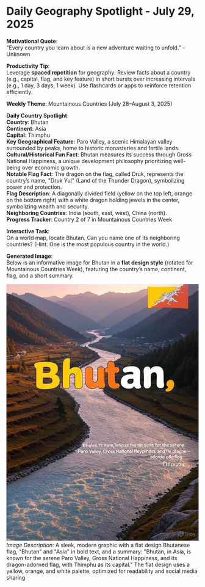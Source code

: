 # Daily Geography Spotlight - July 29, 2025

**Motivational Quote**:  
"Every country you learn about is a new adventure waiting to unfold." – Unknown

**Productivity Tip**:  
Leverage **spaced repetition** for geography: Review facts about a country (e.g., capital, flag, and key feature) in short bursts over increasing intervals (e.g., 1 day, 3 days, 1 week). Use flashcards or apps to reinforce retention efficiently.

**Weekly Theme**: Mountainous Countries (July 28–August 3, 2025)

**Daily Country Spotlight**:  
**Country**: Bhutan  
**Continent**: Asia  
**Capital**: Thimphu  
**Key Geographical Feature**: Paro Valley, a scenic Himalayan valley surrounded by peaks, home to historic monasteries and fertile lands.  
**Cultural/Historical Fun Fact**: Bhutan measures its success through Gross National Happiness, a unique development philosophy prioritizing well-being over economic growth.  
**Notable Flag Fact**: The dragon on the flag, called Druk, represents the country’s name, "Druk Yul" (Land of the Thunder Dragon), symbolizing power and protection.  
**Flag Description**: A diagonally divided field (yellow on the top left, orange on the bottom right) with a white dragon holding jewels in the center, symbolizing wealth and security.  
**Neighboring Countries**: India (south, east, west), China (north).  
**Progress Tracker**: Country 2 of 7 in Mountainous Countries Week

**Interactive Task**:  
On a world map, locate Bhutan. Can you name one of its neighboring countries? (Hint: One is the most populous country in the world.)

**Generated Image**:  
Below is an informative image for Bhutan in a **flat design style** (rotated for Mountainous Countries Week), featuring the country’s name, continent, flag, and a short summary.

![Bhutan Info Image](https://raw.githubusercontent.com/anirudhlohiya/AndroidBlog-Server/refs/heads/main/images/1_bhutan.jpg)  
*Image Description*: A sleek, modern graphic with a flat design Bhutanese flag, "Bhutan" and "Asia" in bold text, and a summary: "Bhutan, in Asia, is known for the serene Paro Valley, Gross National Happiness, and its dragon-adorned flag, with Thimphu as its capital." The flat design uses a yellow, orange, and white palette, optimized for readability and social media sharing.
